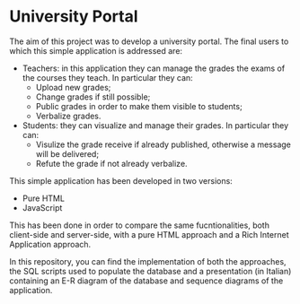 # University Portal

The aim of this project was to develop a university portal. The final users to which this simple application is addressed are:
- Teachers: in this application they can manage the grades the exams of the courses they teach. In particular they can:
  - Upload new grades;
  - Change grades if still possible;
  - Public grades in order to make them visible to students;
  - Verbalize grades.
- Students: they can visualize and manage their grades. In particular they can:
  - Visulize the grade receive if already published, otherwise a message will be delivered;
  - Refute the grade if not already verbalize.

This simple application has been developed in two versions:
- Pure HTML
- JavaScript

This has been done in order to compare the same fucntionalities, both client-side and server-side, with a pure HTML approach and a Rich Internet Application approach.

In this repository, you can find the implementation of both the approaches, the SQL scripts used to populate the database and a presentation (in Italian) containing an E-R diagram of the database and sequence diagrams of the application.
